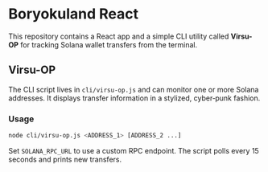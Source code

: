 # Boryokuland React

This repository contains a React app and a simple CLI utility called **Virsu-OP** for tracking Solana wallet transfers from the terminal.

## Virsu-OP

The CLI script lives in `cli/virsu-op.js` and can monitor one or more Solana addresses. It displays transfer information in a stylized, cyber‑punk fashion.

### Usage

```bash
node cli/virsu-op.js <ADDRESS_1> [ADDRESS_2 ...]
```

Set `SOLANA_RPC_URL` to use a custom RPC endpoint. The script polls every 15 seconds and prints new transfers.
